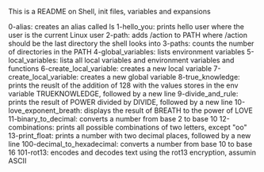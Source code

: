 This is a README on Shell, init files, variables and expansions

0-alias: creates an alias called ls
1-hello_you: prints hello user where the user is the current Linux user
2-path: adds /action to PATH where /action should be the last directory the shell looks into
3-paths: counts the number of directories in the PATH
4-global_variables: lists environment variables
5-local_variables: lista all local variables and environment variables and functions
6-create_local_variable: creates a new local variable
7-create_local_variable: creates a new global variable
8-true_knowledge: prints the reuslt of the addition of 128 with the values stores in the env variable TRUEKNOWLEDGE, followed by a new line
9-divide_and_rule: prints the result of POWER divided by DIVIDE, followed by a new line
10-love_exponent_breath: displays the result of BREATH to the power of LOVE
11-binary_to_decimal: converts a number from base 2 to base 10
12-combinations: prints all possible combinations of two letters, except "oo"
13-print_float: prints a number with two decimal places, followed by a new line
100-decimal_to_hexadecimal: converts a number from base 10 to base 16
101-rot13: encodes and decodes text using the rot13 encryption, assumin ASCII
